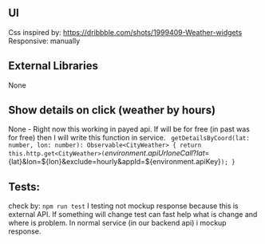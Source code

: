 ## UI
Css inspired by: https://dribbble.com/shots/1999409-Weather-widgets
Responsive: manually

## External Libraries
None

## Show details on click (weather by hours)
None - Right now this working in payed api. If will be for free (in past was for free) then I will write this function in service.
`
getDetailsByCoord(lat: number, lon: number): Observable<CityWeather> {
    return this.http.get<CityWeather>(`${environment.apiUrl}oneCall?lat=${lat}&lon=${lon}&exclude=hourly&appId=${environment.apiKey}`);
}
`

## Tests:
check by: `npm run test`
I testing not mockup response because this is external API. If something will change test can fast help what is change and where is problem.
In normal service (in our backend api) i mockup response.


